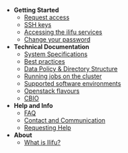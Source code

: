 - **Getting Started**
  - [Request access](getting_started/request_access.md)
  - [SSH keys](getting_started/ssh.md)
  - [Accessing the ilifu services](getting_started/access_ilifu.md)
  - [Change your password](getting_started/change_password.md)
- **Technical Documentation**
  - [System Specifications](tech_docs/specifications.md)
  - [Best practices](tech_docs/best_practices.md)
  - [Data Policy & Directory Structure](data/data_management.md)
  - [Running jobs on the cluster](tech_docs/running_jobs.md)
  - [Supported software environments](tech_docs/software_environments.md)
  - [Openstack flavours](openstack/flavours.md)
  - [CBIO](cbio/setup.md)
- **Help and Info**
  - [FAQ](help/faq.md)
  - [Contact and Communication](help/contact.md)
  - [Requesting Help](help/requesting_help.md)
- **About**
  - [What is Ilifu?](about/what_is.md)